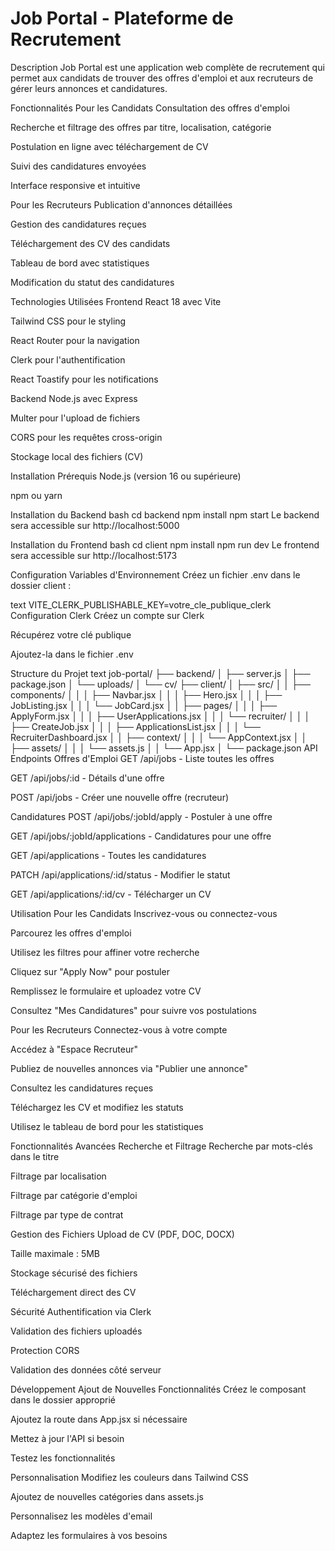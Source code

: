 # Job Portal - Plateforme de Recrutement
Description
Job Portal est une application web complète de recrutement qui permet aux candidats de trouver des offres d'emploi et aux recruteurs de gérer leurs annonces et candidatures.

Fonctionnalités
Pour les Candidats
Consultation des offres d'emploi

Recherche et filtrage des offres par titre, localisation, catégorie

Postulation en ligne avec téléchargement de CV

Suivi des candidatures envoyées

Interface responsive et intuitive

Pour les Recruteurs
Publication d'annonces détaillées

Gestion des candidatures reçues

Téléchargement des CV des candidats

Tableau de bord avec statistiques

Modification du statut des candidatures

Technologies Utilisées
Frontend
React 18 avec Vite

Tailwind CSS pour le styling

React Router pour la navigation

Clerk pour l'authentification

React Toastify pour les notifications

Backend
Node.js avec Express

Multer pour l'upload de fichiers

CORS pour les requêtes cross-origin

Stockage local des fichiers (CV)

Installation
Prérequis
Node.js (version 16 ou supérieure)

npm ou yarn

Installation du Backend
bash
cd backend
npm install
npm start
Le backend sera accessible sur http://localhost:5000

Installation du Frontend
bash
cd client
npm install
npm run dev
Le frontend sera accessible sur http://localhost:5173

Configuration
Variables d'Environnement
Créez un fichier .env dans le dossier client :

text
VITE_CLERK_PUBLISHABLE_KEY=votre_cle_publique_clerk
Configuration Clerk
Créez un compte sur Clerk

Récupérez votre clé publique

Ajoutez-la dans le fichier .env

Structure du Projet
text
job-portal/
├── backend/
│   ├── server.js
│   ├── package.json
│   └── uploads/
│       └── cv/
├── client/
│   ├── src/
│   │   ├── components/
│   │   │   ├── Navbar.jsx
│   │   │   ├── Hero.jsx
│   │   │   ├── JobListing.jsx
│   │   │   └── JobCard.jsx
│   │   ├── pages/
│   │   │   ├── ApplyForm.jsx
│   │   │   ├── UserApplications.jsx
│   │   │   └── recruiter/
│   │   │       ├── CreateJob.jsx
│   │   │       ├── ApplicationsList.jsx
│   │   │       └── RecruiterDashboard.jsx
│   │   ├── context/
│   │   │   └── AppContext.jsx
│   │   ├── assets/
│   │   │   └── assets.js
│   │   └── App.jsx
│   └── package.json
API Endpoints
Offres d'Emploi
GET /api/jobs - Liste toutes les offres

GET /api/jobs/:id - Détails d'une offre

POST /api/jobs - Créer une nouvelle offre (recruteur)

Candidatures
POST /api/jobs/:jobId/apply - Postuler à une offre

GET /api/jobs/:jobId/applications - Candidatures pour une offre

GET /api/applications - Toutes les candidatures

PATCH /api/applications/:id/status - Modifier le statut

GET /api/applications/:id/cv - Télécharger un CV

Utilisation
Pour les Candidats
Inscrivez-vous ou connectez-vous

Parcourez les offres d'emploi

Utilisez les filtres pour affiner votre recherche

Cliquez sur "Apply Now" pour postuler

Remplissez le formulaire et uploadez votre CV

Consultez "Mes Candidatures" pour suivre vos postulations

Pour les Recruteurs
Connectez-vous à votre compte

Accédez à "Espace Recruteur"

Publiez de nouvelles annonces via "Publier une annonce"

Consultez les candidatures reçues

Téléchargez les CV et modifiez les statuts

Utilisez le tableau de bord pour les statistiques

Fonctionnalités Avancées
Recherche et Filtrage
Recherche par mots-clés dans le titre

Filtrage par localisation

Filtrage par catégorie d'emploi

Filtrage par type de contrat

Gestion des Fichiers
Upload de CV (PDF, DOC, DOCX)

Taille maximale : 5MB

Stockage sécurisé des fichiers

Téléchargement direct des CV

Sécurité
Authentification via Clerk

Validation des fichiers uploadés

Protection CORS

Validation des données côté serveur

Développement
Ajout de Nouvelles Fonctionnalités
Créez le composant dans le dossier approprié

Ajoutez la route dans App.jsx si nécessaire

Mettez à jour l'API si besoin

Testez les fonctionnalités

Personnalisation
Modifiez les couleurs dans Tailwind CSS

Ajoutez de nouvelles catégories dans assets.js

Personnalisez les modèles d'email

Adaptez les formulaires à vos besoins
